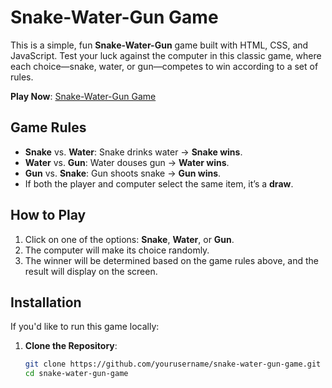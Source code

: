 # Snake-Water-Gun Game

This is a simple, fun **Snake-Water-Gun** game built with HTML, CSS, and JavaScript. Test your luck against the computer in this classic game, where each choice—snake, water, or gun—competes to win according to a set of rules.

**Play Now**: [Snake-Water-Gun Game](https://snake-water-gun-game-two.vercel.app/)

## Game Rules

- **Snake** vs. **Water**: Snake drinks water → **Snake wins**.
- **Water** vs. **Gun**: Water douses gun → **Water wins**.
- **Gun** vs. **Snake**: Gun shoots snake → **Gun wins**.
- If both the player and computer select the same item, it’s a **draw**.

## How to Play

1. Click on one of the options: **Snake**, **Water**, or **Gun**.
2. The computer will make its choice randomly.
3. The winner will be determined based on the game rules above, and the result will display on the screen.

## Installation

If you'd like to run this game locally:

1. **Clone the Repository**:

   ```bash
   git clone https://github.com/yourusername/snake-water-gun-game.git
   cd snake-water-gun-game
